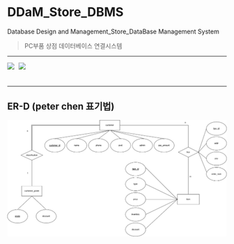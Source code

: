 # DDaM_Store_DBMS
Database Design and Management_Store_DataBase Management System
> PC부품 상점 데이터베이스 연결시스템
-------
<div>
  <img style="float:left; margin-right:10px;" src="https://img.shields.io/badge/Python-3776AB?style=flat-square&logo=python&logoColor=white" width="auto" height="40" />
  <img src="https://img.shields.io/badge/oracle DB-F80000?style=for-the-badge&logo=oracle&logoColor=white" height="40"/>
</div>
<div style="clear:both;"></div>

-------
## ER-D (peter chen 표기법)
<img style="text-align:center;" src="https://github.com/kimsehyun-34/DDaM_Store_DBMS/blob/main/ER-D.png" width="1000px" height="aoto"/>
